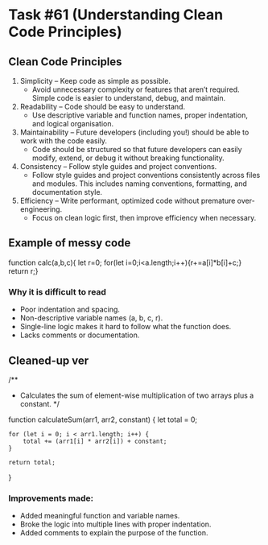 # Task #61 (Understanding Clean Code Principles)
## Clean Code Principles 
1. Simplicity – Keep code as simple as possible.
    - Avoid unnecessary complexity or features that aren’t required. Simple code is easier to understand, debug, and maintain.
2. Readability – Code should be easy to understand.
    - Use descriptive variable and function names, proper indentation, and logical organisation.
3. Maintainability – Future developers (including you!) should be able to work with the code easily.
    - Code should be structured so that future developers can easily modify, extend, or debug it without breaking functionality.
4. Consistency – Follow style guides and project conventions.
    - Follow style guides and project conventions consistently across files and modules. This includes naming conventions, formatting, and documentation style.
5. Efficiency – Write performant, optimized code without premature over-engineering.
    - Focus on clean logic first, then improve efficiency when necessary.

## Example of messy code
function calc(a,b,c){
let r=0; for(let i=0;i<a.length;i++){r+=a[i]*b[i]+c;} return r;}

### Why it is difficult to read
- Poor indentation and spacing.
- Non-descriptive variable names (a, b, c, r).
- Single-line logic makes it hard to follow what the function does.
- Lacks comments or documentation.

## Cleaned-up ver
/**
 * Calculates the sum of element-wise multiplication of two arrays plus a constant.
 */

function calculateSum(arr1, arr2, constant) {
    let total = 0;

    for (let i = 0; i < arr1.length; i++) {
        total += (arr1[i] * arr2[i]) + constant;
    }

    return total;
}

### Improvements made:
- Added meaningful function and variable names.
- Broke the logic into multiple lines with proper indentation.
- Added comments to explain the purpose of the function.